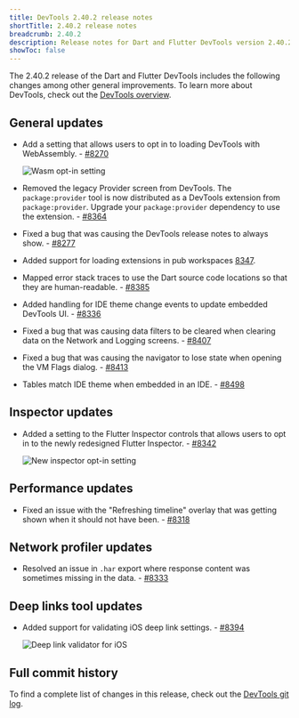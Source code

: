 ```yaml
---
title: DevTools 2.40.2 release notes
shortTitle: 2.40.2 release notes
breadcrumb: 2.40.2
description: Release notes for Dart and Flutter DevTools version 2.40.2.
showToc: false
---
```


The 2.40.2 release of the Dart and Flutter DevTools
includes the following changes among other general improvements.
To learn more about DevTools, check out the
[DevTools overview](/tools/devtools/overview).

## General updates

* Add a setting that allows users to opt in to loading DevTools
  with WebAssembly. - [#8270](https://github.com/flutter/devtools/pull/8270)

  ![Wasm opt-in setting](/assets/images/docs/tools/devtools/release-notes/images-2.40.2/wasm_setting.png "DevTools setting to opt into wasm.")

* Removed the legacy Provider screen from DevTools.
  The `package:provider` tool is now distributed as a
  DevTools extension from `package:provider`.
  Upgrade your `package:provider` dependency to
  use the extension. - [#8364](https://github.com/flutter/devtools/pull/8364)

* Fixed a bug that was causing the DevTools release notes to
  always show. - [#8277](https://github.com/flutter/devtools/pull/8277)

* Added support for loading extensions in pub workspaces
  [8347](https://github.com/flutter/devtools/pull/8347).

* Mapped error stack traces to use the Dart source code locations so
  that they are human-readable. - [#8385](https://github.com/flutter/devtools/pull/8385)

* Added handling for IDE theme change events to
  update embedded DevTools UI. - [#8336](https://github.com/flutter/devtools/pull/8336)

* Fixed a bug that was causing data filters to be cleared when clearing data
  on the Network and Logging screens. - [#8407](https://github.com/flutter/devtools/pull/8407)

* Fixed a bug that was causing the navigator to lose state when opening the VM
  Flags dialog. - [#8413](https://github.com/flutter/devtools/pull/8413)

* Tables match IDE theme when embedded in an IDE. - [#8498](https://github.com/flutter/devtools/pull/8498)

## Inspector updates

- Added a setting to the Flutter Inspector controls that
  allows users to opt in to the newly redesigned Flutter Inspector. - [#8342](https://github.com/flutter/devtools/pull/8342)

  ![New inspector opt-in setting](/assets/images/docs/tools/devtools/release-notes/images-2.40.2/new_inspector.png "DevTools setting to opt into the new Flutter Inspector.")

## Performance updates

* Fixed an issue with the "Refreshing timeline" overlay that was getting shown
  when it should not have been. - [#8318](https://github.com/flutter/devtools/pull/8318)

## Network profiler updates

* Resolved an issue in `.har` export where
  response content was sometimes missing in the data. - [#8333](https://github.com/flutter/devtools/pull/8333)

## Deep links tool updates

- Added support for validating iOS deep link settings. - [#8394](https://github.com/flutter/devtools/pull/8394)

  ![Deep link validator for iOS](/assets/images/docs/tools/devtools/release-notes/images-2.40.2/deep_link_ios.png "DevTools Deep link validator Page")

## Full commit history

To find a complete list of changes in this release, check out the
[DevTools git log](https://github.com/flutter/devtools/tree/v2.40.2).
